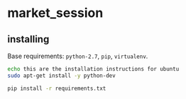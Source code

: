 # market_session


## installing
Base requirements: `python-2.7`, `pip`, `virtualenv`.


```bash
echo this are the installation instructions for ubuntu
sudo apt-get install -y python-dev

pip install -r requirements.txt
```
